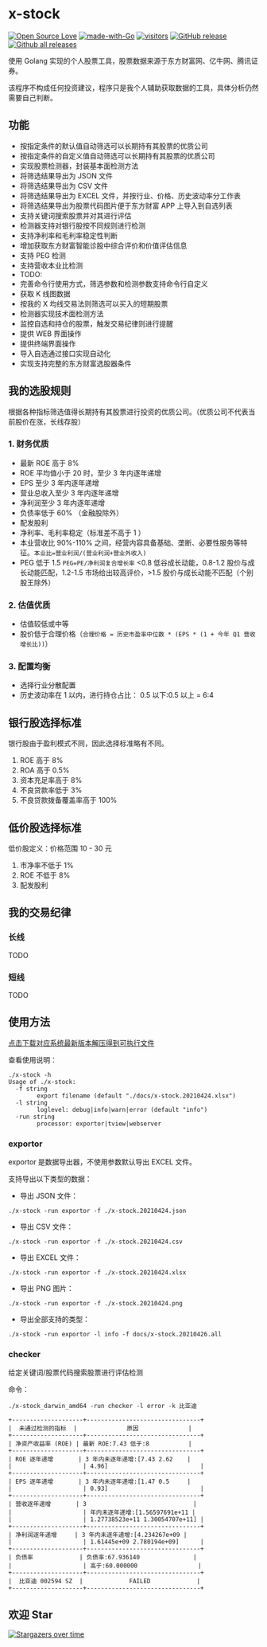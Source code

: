 # x-stock

[![Open Source Love](https://badges.frapsoft.com/os/v1/open-source.svg?v=103)](https://github.com/axiaoxin-com/x-stock/)
[![made-with-Go](https://img.shields.io/badge/Made%20with-Go-1f425f.svg)](http://golang.org)
[![visitors](https://visitor-badge.glitch.me/badge?page_id=axiaoxin-com.x-stock)](https://github.com/axiaoxin-com/x-stock)
[![GitHub release](https://img.shields.io/github/release/axiaoxin-com/x-stock.svg)](https://gitHub.com/axiaoxin-com/x-stock/releases/)
[![Github all releases](https://img.shields.io/github/downloads/axiaoxin-com/x-stock/total.svg)](https://gitHub.com/axiaoxin-com/x-stock/releases/)

使用 Golang 实现的个人股票工具，股票数据来源于东方财富网、亿牛网、腾讯证券。

该程序不构成任何投资建议，程序只是我个人辅助获取数据的工具，具体分析仍然需要自己判断。

## 功能

- 按指定条件的默认值自动筛选可以长期持有其股票的优质公司
- 按指定条件的自定义值自动筛选可以长期持有其股票的优质公司
- 实现股票检测器，封装基本面检测方法
- 将筛选结果导出为 JSON 文件
- 将筛选结果导出为 CSV 文件
- 将筛选结果导出为 EXCEL 文件，并按行业、价格、历史波动率分工作表
- 将筛选结果导出为股票代码图片便于东方财富 APP 上导入到自选列表
- 支持关键词搜索股票并对其进行评估
- 检测器支持对银行股按不同规则进行检测
- 支持净利率和毛利率稳定性判断
- 增加获取东方财富智能诊股中综合评价和价值评估信息
- 支持 PEG 检测
- 支持营收本业比检测
- TODO:
- 完善命令行使用方式，筛选参数和检测参数支持命令行自定义
- 获取 K 线图数据
- 按我的 X 均线交易法则筛选可以买入的短期股票
- 检测器实现技术面检测方法
- 监控自选和持仓的股票，触发交易纪律则进行提醒
- 提供 WEB 界面操作
- 提供终端界面操作
- 导入自选通过接口实现自动化
- 实现支持完整的东方财富选股器条件

## 我的选股规则

根据各种指标筛选值得长期持有其股票进行投资的优质公司。（优质公司不代表当前股价在涨，长线存股）

### 1. 财务优质

- 最新 ROE 高于 8%
- ROE 平均值小于 20 时，至少 3 年内逐年递增
- EPS 至少 3 年内逐年递增
- 营业总收入至少 3 年内逐年递增
- 净利润至少 3 年内逐年递增
- 负债率低于 60% （金融股除外）
- 配发股利
- 净利率、毛利率稳定（标准差不高于 1 ）
- 本业营收比 90%-110% 之间，经营内容具备基础、垄断、必要性服务等特征。`本业比=营业利润/(营业利润+营业外收入)`
- PEG 低于 1.5 `PEG=PE/净利润复合增长率` <0.8 低谷成长动能，0.8-1.2 股价与成长动能匹配，1.2-1.5 市场给出较高评价，>1.5 股价与成长动能不匹配（个别股王除外）

### 2. 估值优质

- 估值较低或中等
- 股价低于合理价格（`合理价格 = 历史市盈率中位数 * (EPS * (1 + 今年 Q1 营收增长比))`）

### 3. 配置均衡

- 选择行业分散配置
- 历史波动率在 1 以内，进行持仓占比： 0.5 以下:0.5 以上 = 6:4

## 银行股选择标准

银行股由于盈利模式不同，因此选择标准略有不同。

1. ROE 高于 8%
2. ROA 高于 0.5%
3. 资本充足率高于 8%
4. 不良贷款率低于 3%
5. 不良贷款拨备覆盖率高于 100%

## 低价股选择标准

低价股定义：价格范围 10 - 30 元

1. 市净率不低于 1%
2. ROE 不低于 8%
3. 配发股利

## 我的交易纪律

### 长线

TODO

### 短线

TODO

## 使用方法

[点击下载对应系统最新版本解压得到可执行文件](https://github.com/axiaoxin-com/x-stock/releases/)

查看使用说明：

```
./x-stock -h
Usage of ./x-stock:
  -f string
    	export filename (default "./docs/x-stock.20210424.xlsx")
  -l string
    	loglevel: debug|info|warn|error (default "info")
  -run string
    	processor: exportor|tview|webserver
```

### exportor

exportor 是数据导出器，不使用参数默认导出 EXCEL 文件。

支持导出以下类型的数据：

- 导出 JSON 文件：

```
./x-stock -run exportor -f ./x-stock.20210424.json
```

- 导出 CSV 文件：

```
./x-stock -run exportor -f ./x-stock.20210424.csv
```

- 导出 EXCEL 文件：

```
./x-stock -run exportor -f ./x-stock.20210424.xlsx
```

- 导出 PNG 图片：

```
./x-stock -run exportor -f ./x-stock.20210424.png
```

- 导出全部支持的类型：

```
./x-stock -run exportor -l info -f docs/x-stock.20210426.all
```

### checker

给定关键词/股票代码搜索股票进行评估检测

命令：

```
./x-stock_darwin_amd64 -run checker -l error -k 比亚迪

+--------------------+--------------------------------+
|  未通过检测的指标  |              原因              |
+--------------------+--------------------------------+
| 净资产收益率 (ROE) | 最新 ROE:7.43 低于:8           |
+--------------------+--------------------------------+
| ROE 逐年递增       | 3 年内未逐年递增:[7.43 2.62    |
|                    | 4.96]                          |
+--------------------+--------------------------------+
| EPS 逐年递增       | 3 年内未逐年递增:[1.47 0.5     |
|                    | 0.93]                          |
+--------------------+--------------------------------+
| 营收逐年递增       | 3                              |
|                    | 年内未逐年递增:[1.56597691e+11 |
|                    | 1.27738523e+11 1.30054707e+11] |
+--------------------+--------------------------------+
| 净利润逐年递增     | 3 年内未逐年递增:[4.234267e+09 |
|                    | 1.61445e+09 2.780194e+09]      |
+--------------------+--------------------------------+
| 负债率             | 负债率:67.936140               |
|                    | 高于:60.000000                 |
+--------------------+--------------------------------+
|  比亚迪 002594 SZ  |             FAILED             |
+--------------------+--------------------------------+

```

## 欢迎 Star

[![Stargazers over time](https://starchart.cc/axiaoxin-com/x-stock.svg)](https://githuv.com/axiaoxin-com/x-stock)
